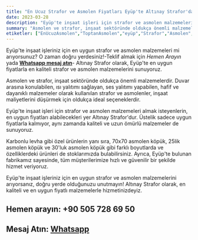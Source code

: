 ```yaml
---
title: "En Ucuz Strafor ve Asmolen Fiyatları Eyüp'te Altınay Strafor'da!"
date: 2023-03-28
description: "Eyüp'te inşaat işleri için strafor ve asmolen malzemeleri almak isteyenlerin, en uygun fiyatları alabilecekleri yer Altınay Strafor'dur."
summary: "Asmolen ve strafor, inşaat sektöründe oldukça önemli malzemelerdir. Duvar arasına konulabilen, ısı yalıtımı sağlayan, ses yalıtımı yapabilen, hafif ve dayanıklı malzemeler olarak kullanılan strafor ve asmolenler, inşaat maliyetlerini düşürmek için oldukça ideal seçeneklerdir."
etiketler: ["EnUcuzAsmolen","ToptanAsmolen","eyüp","Strafor","Asmolen","AltınayStrafor","Strafor","asmonlen köpük","strafor köpük"]
---
```

Eyüp'te inşaat işleriniz için en uygun strafor ve asmolen malzemeleri mi arıyorsunuz? O zaman doğru yerdesiniz!-<a rel="nofollow" tel="+905057286950">Teklif almak için *Hemen Arayın*</a> yada
<a rel="nofollow" href="https://api.whatsapp.com/send?phone=905057286950">**Whatsapp mesaj atın**</a>- Altınay Strafor olarak, Eyüp'te en uygun fiyatlarla en kaliteli strafor ve asmolen malzemelerini sunuyoruz.

Asmolen ve strafor, inşaat sektöründe oldukça önemli malzemelerdir. Duvar arasına konulabilen, ısı yalıtımı sağlayan, ses yalıtımı yapabilen, hafif ve dayanıklı malzemeler olarak kullanılan strafor ve asmolenler, inşaat maliyetlerini düşürmek için oldukça ideal seçeneklerdir.

Eyüp'te inşaat işleri için strafor ve asmolen malzemeleri almak isteyenlerin, en uygun fiyatları alabilecekleri yer Altınay Strafor'dur. Üstelik sadece uygun fiyatlarla kalmıyor, aynı zamanda kaliteli ve uzun ömürlü malzemeler de sunuyoruz.

Karbonlu levha gibi özel ürünlerin yanı sıra, 70x70 asmolen köpük, 25lik asmolen köpük ve 30'luk asmolen köpük gibi farklı boyutlarda ve özelliklerdeki ürünleri de stoklarımızda bulabilirsiniz. Ayrıca, Eyüp'te bulunan fabrikamız sayesinde, tüm müşterilerimize hızlı ve güvenilir bir şekilde hizmet veriyoruz.

Eyüp'te inşaat işleriniz için en uygun strafor ve asmolen malzemelerini arıyorsanız, doğru yerde olduğunuzu unutmayın! Altınay Strafor olarak, en kaliteli ve en uygun fiyatlı malzemelerle hizmetinizdeyiz.


## Hemen arayın: <a rel="nofollow" tel="+905057286950"> +90 505 728 69 50 </a>
## Mesaj Atın: <a rel="nofollow" href="https://api.whatsapp.com/send?phone=905057286950">**Whatsapp**</a>
